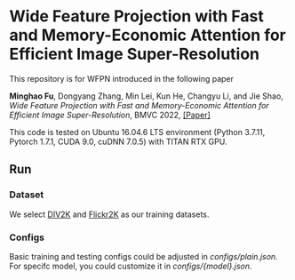 # Wide Feature Projection with Fast and Memory-Economic Attention for Efficient Image Super-Resolution

This repository is for WFPN introduced in the following paper

**Minghao Fu**, Dongyang Zhang, Min Lei, Kun He, Changyu Li, and Jie Shao, *Wide Feature Projection with Fast and Memory-Economic Attention for Efficient Image Super-Resolution*, BMVC 2022, [[Paper]](...)

This code is tested on Ubuntu 16.04.6 LTS environment (Python 3.7.11, Pytorch 1.7.1, CUDA 9.0, cuDNN 7.0.5) with TITAN RTX GPU.

## Run

### Dataset
We select [DIV2K](https://data.vision.ee.ethz.ch/cvl/DIV2K/) and [Flickr2K](http://cv.snu.ac.kr/research/EDSR/Flickr2K.tar) as our training datasets.

### Configs
Basic training and testing configs could be adjusted in *configs/plain.json*. For specifc model, you could customize it in *configs/{model}.json*. 



